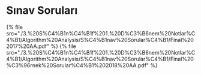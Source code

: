 # Sınav Soruları

<!--Index-->

{% file src="./3.%20S%C4%B1n%C4%B1f%201.%20D%C3%B6nem%20Notlar%C4%B1/Algorithm%20Analysis/S%C4%B1nav%20Sorular%C4%B1/Final%202017%20AA.pdf" %}
{% file src="./3.%20S%C4%B1n%C4%B1f%201.%20D%C3%B6nem%20Notlar%C4%B1/Algorithm%20Analysis/S%C4%B1nav%20Sorular%C4%B1/Final%20%C3%96rnek%20Sorular%C4%B1%202018%20AA.pdf" %}

<!--Index-->
